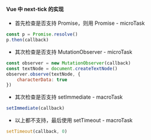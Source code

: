 #### Vue 中 next-tick 的实现

+ 首先检查是否支持 Promise，则用 Promise - microTask

```js
const p = Promise.resolve()
p.then(callback)
```

+ 其次检查是否支持 MutationObserver - microTask

```js
const observer = new MutationObserver(callback)
const textNode = document.createTextNode()
observer.observe(textNode, {
    characterData: true
})
```

+ 其次检查是否支持 setImmediate - macroTask

```js
setImmediate(callback)
```

+ 以上都不支持，最后使用 setTimeout - macroTask

```js
setTimeout(callback, 0)
```
